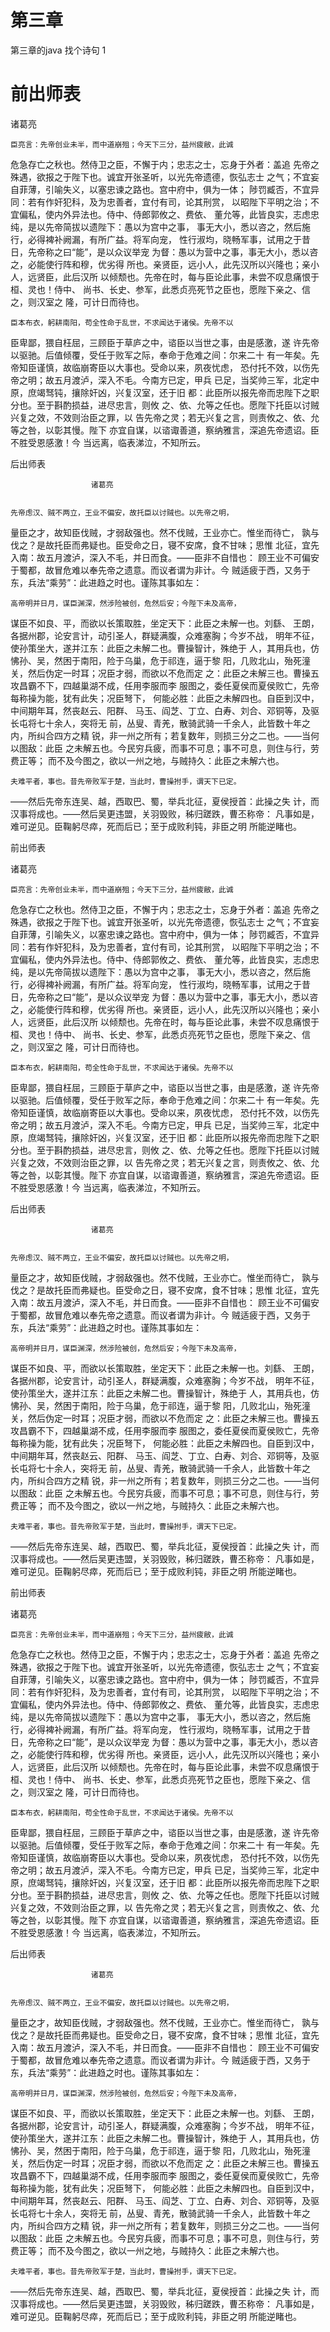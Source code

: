 # 第三章
第三章的java
找个诗句
1
# 前出师表

  诸葛亮


    臣亮言：先帝创业未半，而中道崩殂；今天下三分，益州疲敝，此诚
危急存亡之秋也。然侍卫之臣，不懈于内；忠志之士，忘身于外者：盖追
先帝之殊遇，欲报之于陛下也。诚宜开张圣听，以光先帝遗德，恢弘志士
之气；不宜妄自菲薄，引喻失义，以塞忠谏之路也。宫中府中，俱为一体；
陟罚臧否，不宜异同：若有作奸犯科，及为忠善者，宜付有司，论其刑赏，
以昭陛下平明之治；不宜偏私，使内外异法也。侍中、侍郎郭攸之、费依、
董允等，此皆良实，志虑忠纯，是以先帝简拔以遗陛下：愚以为宫中之事，
事无大小，悉以咨之，然后施行，必得裨补阙漏，有所广益。将军向宠，
性行淑均，晓畅军事，试用之于昔日，先帝称之曰“能”，是以众议举宠
为督：愚以为营中之事，事无大小，悉以咨之，必能使行阵和穆，优劣得
所也。亲贤臣，远小人，此先汉所以兴隆也；亲小人，远贤臣，此后汉所
以倾颓也。先帝在时，每与臣论此事，未尝不叹息痛恨于桓、灵也！侍中、
尚书、长史、参军，此悉贞亮死节之臣也，愿陛下亲之、信之，则汉室之
隆，可计日而待也。

    臣本布衣，躬耕南阳，苟全性命于乱世，不求闻达于诸侯。先帝不以
臣卑鄙，猥自枉屈，三顾臣于草庐之中，谘臣以当世之事，由是感激，遂
许先帝以驱驰。后值倾覆，受任于败军之际，奉命于危难之间：尔来二十
有一年矣。先帝知臣谨慎，故临崩寄臣以大事也。受命以来，夙夜忧虑，
恐付托不效，以伤先帝之明；故五月渡泸，深入不毛。今南方已定，甲兵
已足，当奖帅三军，北定中原，庶竭驽钝，攘除奸凶，兴复汉室，还于旧
都：此臣所以报先帝而忠陛下之职分也。至于斟酌损益，进尽忠言，则攸
之、依、允等之任也。愿陛下托臣以讨贼兴复之效，不效则治臣之罪，以
告先帝之灵；若无兴复之言，则责攸之、依、允等之咎，以彰其慢。陛下
亦宜自谋，以谘诹善道，察纳雅言，深追先帝遗诏。臣不胜受恩感激！今
当远离，临表涕泣，不知所云。



后出师表

                      诸葛亮


    先帝虑汉、贼不两立，王业不偏安，故托臣以讨贼也。以先帝之明，
量臣之才，故知臣伐贼，才弱敌强也。然不伐贼，王业亦亡。惟坐而待亡，
孰与伐之？是故托臣而弗疑也。臣受命之日，寝不安席，食不甘味；思惟
北征，宜先入南：故五月渡泸，深入不毛，并日而食。——臣非不自惜也：
顾王业不可偏安于蜀都，故冒危难以奉先帝之遗意。而议者谓为非计。今
贼适疲于西，又务于东，兵法“乘劳”：此进趋之时也。谨陈其事如左：

    高帝明并日月，谋臣渊深，然涉险被创，危然后安；今陛下未及高帝，
谋臣不如良、平，而欲以长策取胜，坐定天下：此臣之未解一也。刘繇、
王朗，各据州郡，论安言计，动引圣人，群疑满腹，众难塞胸；今岁不战，
明年不征，使孙策坐大，遂并江东：此臣之未解二也。曹操智计，殊绝于
人，其用兵也，仿怫孙、吴，然困于南阳，险于乌巢，危于祁连，逼于黎
阳，几败北山，殆死潼关，然后伪定一时耳；况臣才弱，而欲以不危而定
之：此臣之未解三也。曹操五攻昌霸不下，四越巢湖不成，任用李服而李
服图之，委任夏侯而夏侯败亡，先帝每称操为能，犹有此失；况臣弩下，
何能必胜：此臣之未解四也。自臣到汉中，中间期年耳，然丧赵云、阳群、
马玉、阎芝、丁立、白寿、刘合、邓铜等，及驱长屯将七十余人，突将无
前，丛叟、青羌，散骑武骑一千余人，此皆数十年之内，所纠合四方之精
锐，非一州之所有；若复数年，则损三分之二也。——当何以图敌：此臣
之未解五也。今民穷兵疲，而事不可息；事不可息，则住与行，劳费正等；
而不及今图之，欲以一州之地，与贼持久：此臣之未解六也。

    夫难平者，事也。昔先帝败军于楚，当此时，曹操拊手，谓天下已定。
——然后先帝东连吴、越，西取巴、蜀，举兵北征，夏侯授首：此操之失
计，而汉事将成也。——然后吴更违盟，关羽毁败，秭归蹉跌，曹丕称帝：
凡事如是，难可逆见。臣鞠躬尽瘁，死而后已；至于成败利钝，非臣之明
所能逆睹也。


前出师表

  诸葛亮


    臣亮言：先帝创业未半，而中道崩殂；今天下三分，益州疲敝，此诚
危急存亡之秋也。然侍卫之臣，不懈于内；忠志之士，忘身于外者：盖追
先帝之殊遇，欲报之于陛下也。诚宜开张圣听，以光先帝遗德，恢弘志士
之气；不宜妄自菲薄，引喻失义，以塞忠谏之路也。宫中府中，俱为一体；
陟罚臧否，不宜异同：若有作奸犯科，及为忠善者，宜付有司，论其刑赏，
以昭陛下平明之治；不宜偏私，使内外异法也。侍中、侍郎郭攸之、费依、
董允等，此皆良实，志虑忠纯，是以先帝简拔以遗陛下：愚以为宫中之事，
事无大小，悉以咨之，然后施行，必得裨补阙漏，有所广益。将军向宠，
性行淑均，晓畅军事，试用之于昔日，先帝称之曰“能”，是以众议举宠
为督：愚以为营中之事，事无大小，悉以咨之，必能使行阵和穆，优劣得
所也。亲贤臣，远小人，此先汉所以兴隆也；亲小人，远贤臣，此后汉所
以倾颓也。先帝在时，每与臣论此事，未尝不叹息痛恨于桓、灵也！侍中、
尚书、长史、参军，此悉贞亮死节之臣也，愿陛下亲之、信之，则汉室之
隆，可计日而待也。

    臣本布衣，躬耕南阳，苟全性命于乱世，不求闻达于诸侯。先帝不以
臣卑鄙，猥自枉屈，三顾臣于草庐之中，谘臣以当世之事，由是感激，遂
许先帝以驱驰。后值倾覆，受任于败军之际，奉命于危难之间：尔来二十
有一年矣。先帝知臣谨慎，故临崩寄臣以大事也。受命以来，夙夜忧虑，
恐付托不效，以伤先帝之明；故五月渡泸，深入不毛。今南方已定，甲兵
已足，当奖帅三军，北定中原，庶竭驽钝，攘除奸凶，兴复汉室，还于旧
都：此臣所以报先帝而忠陛下之职分也。至于斟酌损益，进尽忠言，则攸
之、依、允等之任也。愿陛下托臣以讨贼兴复之效，不效则治臣之罪，以
告先帝之灵；若无兴复之言，则责攸之、依、允等之咎，以彰其慢。陛下
亦宜自谋，以谘诹善道，察纳雅言，深追先帝遗诏。臣不胜受恩感激！今
当远离，临表涕泣，不知所云。



后出师表

                      诸葛亮


    先帝虑汉、贼不两立，王业不偏安，故托臣以讨贼也。以先帝之明，
量臣之才，故知臣伐贼，才弱敌强也。然不伐贼，王业亦亡。惟坐而待亡，
孰与伐之？是故托臣而弗疑也。臣受命之日，寝不安席，食不甘味；思惟
北征，宜先入南：故五月渡泸，深入不毛，并日而食。——臣非不自惜也：
顾王业不可偏安于蜀都，故冒危难以奉先帝之遗意。而议者谓为非计。今
贼适疲于西，又务于东，兵法“乘劳”：此进趋之时也。谨陈其事如左：

    高帝明并日月，谋臣渊深，然涉险被创，危然后安；今陛下未及高帝，
谋臣不如良、平，而欲以长策取胜，坐定天下：此臣之未解一也。刘繇、
王朗，各据州郡，论安言计，动引圣人，群疑满腹，众难塞胸；今岁不战，
明年不征，使孙策坐大，遂并江东：此臣之未解二也。曹操智计，殊绝于
人，其用兵也，仿怫孙、吴，然困于南阳，险于乌巢，危于祁连，逼于黎
阳，几败北山，殆死潼关，然后伪定一时耳；况臣才弱，而欲以不危而定
之：此臣之未解三也。曹操五攻昌霸不下，四越巢湖不成，任用李服而李
服图之，委任夏侯而夏侯败亡，先帝每称操为能，犹有此失；况臣弩下，
何能必胜：此臣之未解四也。自臣到汉中，中间期年耳，然丧赵云、阳群、
马玉、阎芝、丁立、白寿、刘合、邓铜等，及驱长屯将七十余人，突将无
前，丛叟、青羌，散骑武骑一千余人，此皆数十年之内，所纠合四方之精
锐，非一州之所有；若复数年，则损三分之二也。——当何以图敌：此臣
之未解五也。今民穷兵疲，而事不可息；事不可息，则住与行，劳费正等；
而不及今图之，欲以一州之地，与贼持久：此臣之未解六也。

    夫难平者，事也。昔先帝败军于楚，当此时，曹操拊手，谓天下已定。
——然后先帝东连吴、越，西取巴、蜀，举兵北征，夏侯授首：此操之失
计，而汉事将成也。——然后吴更违盟，关羽毁败，秭归蹉跌，曹丕称帝：
凡事如是，难可逆见。臣鞠躬尽瘁，死而后已；至于成败利钝，非臣之明
所能逆睹也。


前出师表

  诸葛亮


    臣亮言：先帝创业未半，而中道崩殂；今天下三分，益州疲敝，此诚
危急存亡之秋也。然侍卫之臣，不懈于内；忠志之士，忘身于外者：盖追
先帝之殊遇，欲报之于陛下也。诚宜开张圣听，以光先帝遗德，恢弘志士
之气；不宜妄自菲薄，引喻失义，以塞忠谏之路也。宫中府中，俱为一体；
陟罚臧否，不宜异同：若有作奸犯科，及为忠善者，宜付有司，论其刑赏，
以昭陛下平明之治；不宜偏私，使内外异法也。侍中、侍郎郭攸之、费依、
董允等，此皆良实，志虑忠纯，是以先帝简拔以遗陛下：愚以为宫中之事，
事无大小，悉以咨之，然后施行，必得裨补阙漏，有所广益。将军向宠，
性行淑均，晓畅军事，试用之于昔日，先帝称之曰“能”，是以众议举宠
为督：愚以为营中之事，事无大小，悉以咨之，必能使行阵和穆，优劣得
所也。亲贤臣，远小人，此先汉所以兴隆也；亲小人，远贤臣，此后汉所
以倾颓也。先帝在时，每与臣论此事，未尝不叹息痛恨于桓、灵也！侍中、
尚书、长史、参军，此悉贞亮死节之臣也，愿陛下亲之、信之，则汉室之
隆，可计日而待也。

    臣本布衣，躬耕南阳，苟全性命于乱世，不求闻达于诸侯。先帝不以
臣卑鄙，猥自枉屈，三顾臣于草庐之中，谘臣以当世之事，由是感激，遂
许先帝以驱驰。后值倾覆，受任于败军之际，奉命于危难之间：尔来二十
有一年矣。先帝知臣谨慎，故临崩寄臣以大事也。受命以来，夙夜忧虑，
恐付托不效，以伤先帝之明；故五月渡泸，深入不毛。今南方已定，甲兵
已足，当奖帅三军，北定中原，庶竭驽钝，攘除奸凶，兴复汉室，还于旧
都：此臣所以报先帝而忠陛下之职分也。至于斟酌损益，进尽忠言，则攸
之、依、允等之任也。愿陛下托臣以讨贼兴复之效，不效则治臣之罪，以
告先帝之灵；若无兴复之言，则责攸之、依、允等之咎，以彰其慢。陛下
亦宜自谋，以谘诹善道，察纳雅言，深追先帝遗诏。臣不胜受恩感激！今
当远离，临表涕泣，不知所云。



后出师表

                      诸葛亮


    先帝虑汉、贼不两立，王业不偏安，故托臣以讨贼也。以先帝之明，
量臣之才，故知臣伐贼，才弱敌强也。然不伐贼，王业亦亡。惟坐而待亡，
孰与伐之？是故托臣而弗疑也。臣受命之日，寝不安席，食不甘味；思惟
北征，宜先入南：故五月渡泸，深入不毛，并日而食。——臣非不自惜也：
顾王业不可偏安于蜀都，故冒危难以奉先帝之遗意。而议者谓为非计。今
贼适疲于西，又务于东，兵法“乘劳”：此进趋之时也。谨陈其事如左：

    高帝明并日月，谋臣渊深，然涉险被创，危然后安；今陛下未及高帝，
谋臣不如良、平，而欲以长策取胜，坐定天下：此臣之未解一也。刘繇、
王朗，各据州郡，论安言计，动引圣人，群疑满腹，众难塞胸；今岁不战，
明年不征，使孙策坐大，遂并江东：此臣之未解二也。曹操智计，殊绝于
人，其用兵也，仿怫孙、吴，然困于南阳，险于乌巢，危于祁连，逼于黎
阳，几败北山，殆死潼关，然后伪定一时耳；况臣才弱，而欲以不危而定
之：此臣之未解三也。曹操五攻昌霸不下，四越巢湖不成，任用李服而李
服图之，委任夏侯而夏侯败亡，先帝每称操为能，犹有此失；况臣弩下，
何能必胜：此臣之未解四也。自臣到汉中，中间期年耳，然丧赵云、阳群、
马玉、阎芝、丁立、白寿、刘合、邓铜等，及驱长屯将七十余人，突将无
前，丛叟、青羌，散骑武骑一千余人，此皆数十年之内，所纠合四方之精
锐，非一州之所有；若复数年，则损三分之二也。——当何以图敌：此臣
之未解五也。今民穷兵疲，而事不可息；事不可息，则住与行，劳费正等；
而不及今图之，欲以一州之地，与贼持久：此臣之未解六也。

    夫难平者，事也。昔先帝败军于楚，当此时，曹操拊手，谓天下已定。
——然后先帝东连吴、越，西取巴、蜀，举兵北征，夏侯授首：此操之失
计，而汉事将成也。——然后吴更违盟，关羽毁败，秭归蹉跌，曹丕称帝：
凡事如是，难可逆见。臣鞠躬尽瘁，死而后已；至于成败利钝，非臣之明
所能逆睹也。
